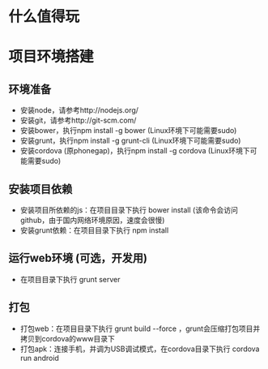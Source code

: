 什么值得玩
===
# 项目环境搭建
## 环境准备
- 安装node，请参考http://nodejs.org/
- 安装git，请参考http://git-scm.com/
- 安装bower，执行npm install -g bower (Linux环境下可能需要sudo)
- 安装grunt，执行npm install -g grunt-cli (Linux环境下可能需要sudo)
- 安装cordova (原phonegap)，执行npm install -g cordova (Linux环境下可能需要sudo)

## 安装项目依赖
- 安装项目所依赖的js：在项目目录下执行 bower install (该命令会访问github，由于国内网络环境原因，速度会很慢)
- 安装grunt依赖：在项目目录下执行 npm install

## 运行web环境 (可选，开发用)
- 在项目目录下执行 grunt server

## 打包
- 打包web：在项目目录下执行 grunt build --force ，grunt会压缩打包项目并拷贝到cordova的www目录下
- 打包apk：连接手机，并调为USB调试模式，在cordova目录下执行 cordova run android
